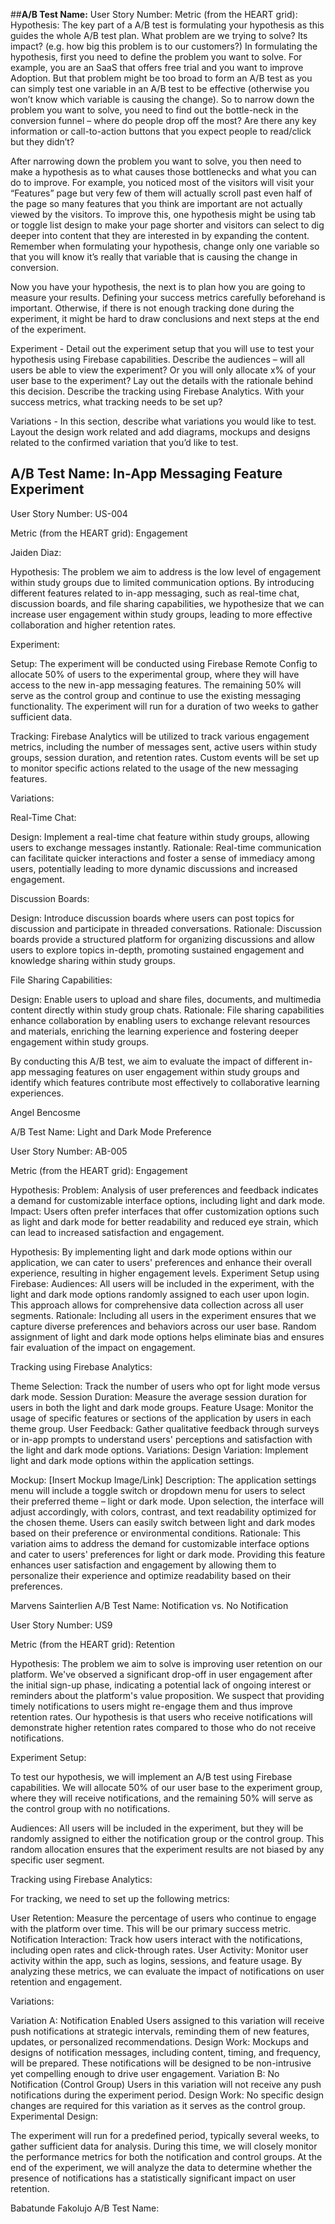##**A/B Test Name:**
User Story Number:
Metric (from the HEART grid):
Hypothesis: The key part of a A/B test is formulating your hypothesis as this guides the whole A/B test plan. What problem are we trying to solve? Its impact? (e.g. how big this problem is to our customers?) In formulating the hypothesis, first you need to define the problem you want to solve. For example, you are an SaaS that offers free trial and you want to improve Adoption. But that problem might be too broad to form an A/B test as you can simply test one variable in an A/B test to be effective (otherwise you won’t know which variable is causing the change). So to narrow down the problem you want to solve, you need to find out the bottle-neck in the conversion funnel – where do people drop off the most? Are there any key information or call-to-action buttons that you expect people to read/click but they didn’t? 

After narrowing down the problem you want to solve, you then need to make a hypothesis as to what causes those bottlenecks and what you can do to improve. For example, you noticed most of the visitors will visit your “Features” page but very few of them will actually scroll past even half of the page so many features that you think are important are not actually viewed by the visitors. To improve this, one hypothesis might be using tab or toggle list design to make your page shorter and visitors can select to dig deeper into content that they are interested in by expanding the content. Remember when formulating your hypothesis, change only one variable so that you will know it’s really that variable that is causing the change in conversion.

Now you have your hypothesis, the next is to plan how you are going to measure your results. Defining your success metrics carefully beforehand is important. Otherwise, if there is not enough tracking done during the experiment, it might be hard to draw conclusions and next steps at the end of the experiment.

Experiment - Detail out the experiment setup that you will use to test your hypothesis using Firebase capabilities. Describe the audiences – will all users be able to view the experiment? Or you will only allocate x% of your user base to the experiment? Lay out the details with the rationale behind this decision. Describe the tracking using Firebase Analytics. With your success metrics, what tracking needs to be set up? 

Variations - In this section, describe what variations you would like to test. Layout the design work related and add diagrams, mockups and designs related to the confirmed variation that you’d like to test.

## A/B Test Name: In-App Messaging Feature Experiment
User Story Number: US-004

Metric (from the HEART grid): Engagement


Jaiden Diaz:

Hypothesis: The problem we aim to address is the low level of engagement within study groups due to limited communication options. By introducing different features related to in-app messaging, such as real-time chat, discussion boards, and file sharing capabilities, we hypothesize that we can increase user engagement within study groups, leading to more effective collaboration and higher retention rates.

Experiment:

Setup: The experiment will be conducted using Firebase Remote Config to allocate 50% of users to the experimental group, where they will have access to the new in-app messaging features. The remaining 50% will serve as the control group and continue to use the existing messaging functionality. The experiment will run for a duration of two weeks to gather sufficient data.

Tracking: Firebase Analytics will be utilized to track various engagement metrics, including the number of messages sent, active users within study groups, session duration, and retention rates. Custom events will be set up to monitor specific actions related to the usage of the new messaging features.

Variations:

Real-Time Chat:

Design: Implement a real-time chat feature within study groups, allowing users to exchange messages instantly.
Rationale: Real-time communication can facilitate quicker interactions and foster a sense of immediacy among users, potentially leading to more dynamic discussions and increased engagement.

Discussion Boards:


Design: Introduce discussion boards where users can post topics for discussion and participate in threaded conversations.
Rationale: Discussion boards provide a structured platform for organizing discussions and allow users to explore topics in-depth, promoting sustained engagement and knowledge sharing within study groups.

File Sharing Capabilities:


Design: Enable users to upload and share files, documents, and multimedia content directly within study group chats.
Rationale: File sharing capabilities enhance collaboration by enabling users to exchange relevant resources and materials, enriching the learning experience and fostering deeper engagement within study groups.

By conducting this A/B test, we aim to evaluate the impact of different in-app messaging features on user engagement within study groups and identify which features contribute most effectively to collaborative learning experiences.


Angel Bencosme

A/B Test Name: Light and Dark Mode Preference

User Story Number: AB-005

Metric (from the HEART grid): Engagement

Hypothesis:
Problem: Analysis of user preferences and feedback indicates a demand for customizable interface options, including light and dark mode.
Impact: Users often prefer interfaces that offer customization options such as light and dark mode for better readability and reduced eye strain, which can lead to increased satisfaction and engagement.

Hypothesis: By implementing light and dark mode options within our application, we can cater to users' preferences and enhance their overall experience, resulting in higher engagement levels.
Experiment Setup using Firebase:
Audiences: All users will be included in the experiment, with the light and dark mode options randomly assigned to each user upon login. This approach allows for comprehensive data collection across all user segments.
Rationale: Including all users in the experiment ensures that we capture diverse preferences and behaviors across our user base. Random assignment of light and dark mode options helps eliminate bias and ensures fair evaluation of the impact on engagement.

Tracking using Firebase Analytics:

Theme Selection: Track the number of users who opt for light mode versus dark mode.
Session Duration: Measure the average session duration for users in both the light and dark mode groups.
Feature Usage: Monitor the usage of specific features or sections of the application by users in each theme group.
User Feedback: Gather qualitative feedback through surveys or in-app prompts to understand users' perceptions and satisfaction with the light and dark mode options.
Variations:
Design Variation: Implement light and dark mode options within the application settings.

Mockup: [Insert Mockup Image/Link]
Description: The application settings menu will include a toggle switch or dropdown menu for users to select their preferred theme – light or dark mode. Upon selection, the interface will adjust accordingly, with colors, contrast, and text readability optimized for the chosen theme. Users can easily switch between light and dark modes based on their preference or environmental conditions.
Rationale: This variation aims to address the demand for customizable interface options and cater to users' preferences for light or dark mode. Providing this feature enhances user satisfaction and engagement by allowing them to personalize their experience and optimize readability based on their preferences.

Marvens Sainterlien
A/B Test Name: Notification vs. No Notification

User Story Number: US9

Metric (from the HEART grid): Retention

Hypothesis: The problem we aim to solve is improving user retention on our platform. We've observed a significant drop-off in user engagement after the initial sign-up phase, indicating a potential lack of ongoing interest or reminders about the platform's value proposition. We suspect that providing timely notifications to users might re-engage them and thus improve retention rates. Our hypothesis is that users who receive notifications will demonstrate higher retention rates compared to those who do not receive notifications.

Experiment Setup:

To test our hypothesis, we will implement an A/B test using Firebase capabilities. We will allocate 50% of our user base to the experiment group, where they will receive notifications, and the remaining 50% will serve as the control group with no notifications.

Audiences: All users will be included in the experiment, but they will be randomly assigned to either the notification group or the control group. This random allocation ensures that the experiment results are not biased by any specific user segment.

Tracking using Firebase Analytics:

For tracking, we need to set up the following metrics:

User Retention: Measure the percentage of users who continue to engage with the platform over time. This will be our primary success metric.
Notification Interaction: Track how users interact with the notifications, including open rates and click-through rates.
User Activity: Monitor user activity within the app, such as logins, sessions, and feature usage.
By analyzing these metrics, we can evaluate the impact of notifications on user retention and engagement.

Variations:

Variation A: Notification Enabled
Users assigned to this variation will receive push notifications at strategic intervals, reminding them of new features, updates, or personalized recommendations.
Design Work: Mockups and designs of notification messages, including content, timing, and frequency, will be prepared. These notifications will be designed to be non-intrusive yet compelling enough to drive user engagement.
Variation B: No Notification (Control Group)
Users in this variation will not receive any push notifications during the experiment period.
Design Work: No specific design changes are required for this variation as it serves as the control group.
Experimental Design:

The experiment will run for a predefined period, typically several weeks, to gather sufficient data for analysis. During this time, we will closely monitor the performance metrics for both the notification and control groups. At the end of the experiment, we will analyze the data to determine whether the presence of notifications has a statistically significant impact on user retention.


Babatunde Fakolujo
A/B Test Name:

